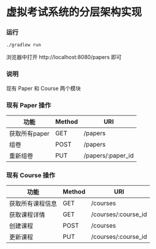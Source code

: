 # 虚拟考试系统的分层架构实现

### 运行

```bash
./gradlew run
```

浏览器中打开 http://localhost:8080/papers 即可



### 说明

现有 Paper 和 Course 两个模块


### 现有 Paper 操作

| 功能          | Method | URI               |
| ------------- | ------ | ----------------- |
| 获取所有paper | GET    | /papers           |
| 组卷          | POST   | /papers           |
| 重新组卷      | PUT    | /papers/:paper_id |

### 现有 Course 操作
| 功能          | Method | URI               |
| ------------- | ------ | ----------------- |
| 获取所有课程信息 | GET    | /courses               |
| 获取课程详情    | GET    | /courses/:course_id    |
| 创建课程       | POST   | /courses               |
| 更新课程       | PUT    | /courses/:course_id    |